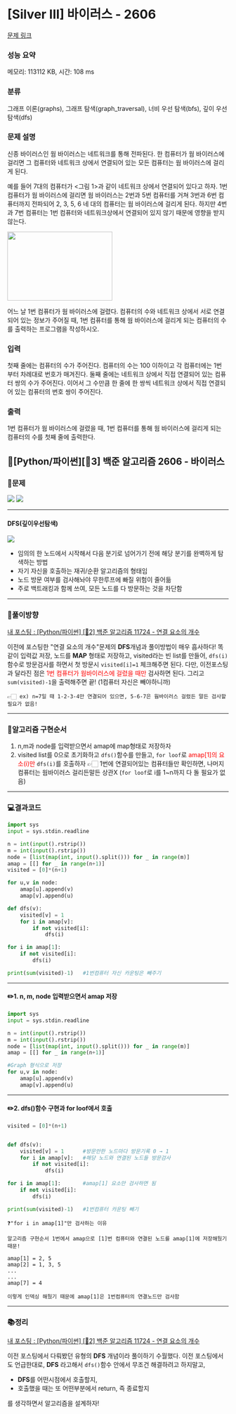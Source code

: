 # [Silver III] 바이러스 - 2606 

[문제 링크](https://www.acmicpc.net/problem/2606) 

### 성능 요약

메모리: 113112 KB, 시간: 108 ms

### 분류

그래프 이론(graphs), 그래프 탐색(graph_traversal), 너비 우선 탐색(bfs), 깊이 우선 탐색(dfs)

### 문제 설명

<p>신종 바이러스인 웜 바이러스는 네트워크를 통해 전파된다. 한 컴퓨터가 웜 바이러스에 걸리면 그 컴퓨터와 네트워크 상에서 연결되어 있는 모든 컴퓨터는 웜 바이러스에 걸리게 된다.</p>

<p>예를 들어 7대의 컴퓨터가 <그림 1>과 같이 네트워크 상에서 연결되어 있다고 하자. 1번 컴퓨터가 웜 바이러스에 걸리면 웜 바이러스는 2번과 5번 컴퓨터를 거쳐 3번과 6번 컴퓨터까지 전파되어 2, 3, 5, 6 네 대의 컴퓨터는 웜 바이러스에 걸리게 된다. 하지만 4번과 7번 컴퓨터는 1번 컴퓨터와 네트워크상에서 연결되어 있지 않기 때문에 영향을 받지 않는다.</p>

<p><img alt="" src="" style="width: 239px; height: 157px; "></p>

<p>어느 날 1번 컴퓨터가 웜 바이러스에 걸렸다. 컴퓨터의 수와 네트워크 상에서 서로 연결되어 있는 정보가 주어질 때, 1번 컴퓨터를 통해 웜 바이러스에 걸리게 되는 컴퓨터의 수를 출력하는 프로그램을 작성하시오.</p>

### 입력 

 <p>첫째 줄에는 컴퓨터의 수가 주어진다. 컴퓨터의 수는 100 이하이고 각 컴퓨터에는 1번 부터 차례대로 번호가 매겨진다. 둘째 줄에는 네트워크 상에서 직접 연결되어 있는 컴퓨터 쌍의 수가 주어진다. 이어서 그 수만큼 한 줄에 한 쌍씩 네트워크 상에서 직접 연결되어 있는 컴퓨터의 번호 쌍이 주어진다.</p>

### 출력 

 <p>1번 컴퓨터가 웜 바이러스에 걸렸을 때, 1번 컴퓨터를 통해 웜 바이러스에 걸리게 되는 컴퓨터의 수를 첫째 줄에 출력한다.</p>

## 📖[Python/파이썬][🥈3] 백준 알고리즘 2606 - 바이러스
### 📜문제
![](https://velog.velcdn.com/images/keynene/post/120ebb06-5719-4180-9a0e-8de9391f4813/image.png)
![](https://velog.velcdn.com/images/keynene/post/c40aeabc-2307-4ea5-8c58-ed57dc25f542/image.png)

* * *

#### DFS(깊이우선탐색)
![](https://velog.velcdn.com/images/keynene/post/bccb3a9b-be02-48d3-8ae1-90bedfa53f2d/image.png)
- 임의의 한 노드에서 시작해서 다음 분기로 넘어가기 전에 해당 분기를 완벽하게 탐색하는 방법
- 자기 자신을 호출하는 재귀/순환 알고리즘의 형태임
- 노드 방문 여부를 검사해놔야 무한루프에 빠질 위험이 줄어듦
- 주로 백트래킹과 함께 쓰여, 모든 노드를 다 방문하는 것을 차단함

* * *

### 📕풀이방향

[내 포스팅 : [Python/파이썬] [🥈2] 백준 알고리즘 11724 - 연결 요소의 개수](https://velog.io/@keynene/Python%ED%8C%8C%EC%9D%B4%EC%8D%AC-2-%EB%B0%B1%EC%A4%80-%EC%95%8C%EA%B3%A0%EB%A6%AC%EC%A6%98-11724-%EC%97%B0%EA%B2%B0-%EC%9A%94%EC%86%8C%EC%9D%98-%EA%B0%9C%EC%88%98)

이전에 포스팅한 "연결 요소의 개수"문제의 **DFS**개념과 풀이방법이 매우 흡사하다!
똑같이 입력값 저장, 노드를 **MAP** 형태로 저장하고, visited라는 빈 list를 만들어,
```dfs(i)``` 함수로 방문검사를 하면서 첫 방문시 ```visited[i]=1``` 체크해주면 된다.
다만, 이전포스팅과 달라진 점은 <span style="color:red">1번 컴퓨터가 웜바이러스에 걸렸을 때만</span> 검사하면 된다.
그리고 ```sum(visited)-1```을 출력해주면 끝! (1컴퓨터 자신은 빼야하니까)

```👉🏻 ex) n=7일 때 1-2-3-4만 연결되어 있으면, 5-6-7은 웜바이러스 걸렸든 말든 검사할 필요가 없음!```

* * *

### 📝알고리즘 구현순서
1. n,m과 node를 입력받으면서 amap에 map형태로 저장하자
2. visited list를 0으로 초기화하고 ```dfs()```함수를 만들고, ```for loof```로 <span style="color:red">amap[1]의 요소(i)만 </span>
   ```dfs(i)```를 호출하자
   👉🏻 1번에 연결되어있는 컴퓨터들만 확인하면, 나머지 컴퓨터는 웜바이러스 걸리든말든 상관X
      (```for loof```로 i를 1~n까지 다 돌 필요가 없음)

* * *

### 💻결과코드
```python
import sys
input = sys.stdin.readline

n = int(input().rstrip())
m = int(input().rstrip())
node = [list(map(int, input().split())) for _ in range(m)]
amap = [[] for _ in range(n+1)]
visited = [0]*(n+1)

for u,v in node:
    amap[u].append(v)
    amap[v].append(u)

def dfs(v):
    visited[v] = 1
    for i in amap[v]:
        if not visited[i]:
            dfs(i)

for i in amap[1]:
    if not visited[i]:
        dfs(i)

print(sum(visited)-1)   #1번컴퓨터 자신 카운팅은 빼주기
```

* * *

#### ✏️1. n, m, node 입력받으면서 amap 저장
```python
import sys
input = sys.stdin.readline

n = int(input().rstrip())
m = int(input().rstrip())
node = [list(map(int, input().split())) for _ in range(m)]
amap = [[] for _ in range(n+1)]

#Graph 형식으로 저장
for u,v in node:
    amap[u].append(v)
    amap[v].append(u)
```

* * *

#### ✏️2. dfs()함수 구현과 for loof에서 호출
```python
visited = [0]*(n+1)


def dfs(v):
    visited[v] = 1      #방문안한 노드마다 방문기록 0 → 1 
    for i in amap[v]:   #해당 노드와 연결된 노드들 방문검사
        if not visited[i]:
            dfs(i)

for i in amap[1]:       #amap[1] 요소만 검사하면 됨
    if not visited[i]:
        dfs(i)

print(sum(visited)-1)   #1번컴퓨터 카운팅 빼기
```
```
❓"for i in amap[1]"만 검사하는 이유

알고리즘 구현순서 1번에서 amap으로 [1]번 컴퓨터와 연결된 노드를 amap[1]에 저장해뒀기 때문!

amap[1] = 2, 5
amap[2] = 1, 3, 5
...
...
amap[7] = 4

이렇게 인덱싱 해뒀기 때문에 amap[1]은 1번컴퓨터의 연결노드만 검사함
```

* * *

### 📚정리
[내 포스팅 : [Python/파이썬] [🥈2] 백준 알고리즘 11724 - 연결 요소의 개수](https://velog.io/@keynene/Python%ED%8C%8C%EC%9D%B4%EC%8D%AC-2-%EB%B0%B1%EC%A4%80-%EC%95%8C%EA%B3%A0%EB%A6%AC%EC%A6%98-11724-%EC%97%B0%EA%B2%B0-%EC%9A%94%EC%86%8C%EC%9D%98-%EA%B0%9C%EC%88%98)

이전 포스팅에서 다뤄봤던 유형의 **DFS** 개념이라 풀이하기 수월했다.
이전 포스팅에서도 언급한대로, **DFS** 라고해서 ```dfs()```함수 안에서 무조건 해결하려고 하지말고,
- **DFS**를 어떤시점에서 호출할지, 
- 호출했을 때는 또 어떤부분에서 return, 즉 종료할지 

를 생각하면서 알고리즘을 설계하자!